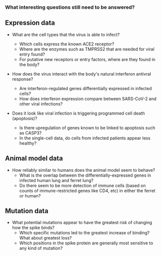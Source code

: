 ### What interesting questions still need to be answered?


## Expression data

- What are the cell types that the virus is able to infect? 
	- Which cells express the known ACE2 receptor?
	- Where are the enzymes such as TMPRSS2 that are needed for viral entry found?
	- For putative new receptors or entry factors, where are they found in the body?

- How does the virus interact with the body's natural interferon antivral response?
	- Are interferon-regulated genes differentially expressed in infected cells?
	- How does interferon expression compare between SARS-CoV-2 and other viral infections?
	
- Does it look like viral infection is triggering programmed cell death (apoptosis)?
	- Is there upregulation of genes known to be linked to apoptosis such as CASP3?
	- In the single-cell data, do cells from infected patients appear less healthy?
	

## Animal model data

- How reliably similar to humans does the animal model seem to behave?
	- What is the overlap between the differentially-expressed genes in infected human lung and ferret lung?
	- Do there seem to be more detection of immune cells (based on counts of immune-restricted genes like CD4, etc) in either the ferret or human?



## Mutation data

- What potential mutations appear to have the greatest risk of changing how the spike binds?
	- Which specific mutations led to the greatest increase of binding? What about greatest loss?
	- Which positions in the spike protein are generally most sensitive to any kind of mutation?
	


